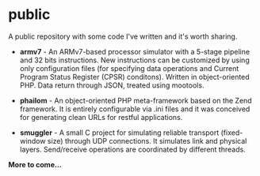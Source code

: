 # public

A public repository with some code I've written and it's worth sharing.

- **armv7** - An ARMv7-based processor simulator with a 5-stage pipeline and 32 bits instructions. New instructions can be customized by using only configuration files (for specifying data operations and Current Program Status Register (CPSR) conditons). Written in object-oriented PHP. Data return through JSON, treated using mootools.

- **phailom** - An object-oriented PHP meta-framework based on the Zend framework. It is entirely configurable via .ini files and it was conceived for generating clean URLs for restful applications.

- **smuggler** - A small C project for simulating reliable transport (fixed-window size) through UDP connections. It simulates link and physical layers. Send/receive operations are coordinated by different threads.

**More to come...** 
